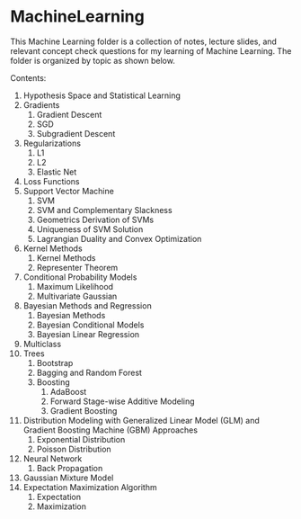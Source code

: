 # MachineLearning

This Machine Learning folder is a collection of notes, lecture slides, and relevant concept check questions for my learning of Machine Learning. The folder is organized by topic as shown below.  

Contents: 
1. Hypothesis Space and Statistical Learning
2. Gradients
    1. Gradient Descent
    2. SGD
    3. Subgradient Descent
3. Regularizations
    1. L1
    2. L2
    3. Elastic Net
4. Loss Functions
5. Support Vector Machine
    1. SVM
    2. SVM and Complementary Slackness
    3. Geometrics Derivation of SVMs
    4. Uniqueness of SVM Solution
    5. Lagrangian Duality and Convex Optimization
6. Kernel Methods
    1. Kernel Methods
    2. Representer Theorem
7. Conditional Probability Models
    1. Maximum Likelihood
    2. Multivariate Gaussian
8. Bayesian Methods and Regression
    1. Bayesian Methods
    2. Bayesian Conditional Models
    3. Bayesian Linear Regression
9. Multiclass
10. Trees
    1. Bootstrap
    2. Bagging and Random Forest
    3. Boosting
        1. AdaBoost
        2. Forward Stage-wise Additive Modeling
        3. Gradient Boosting
11. Distribution Modeling with Generalized Linear Model (GLM) and Gradient Boosting Machine (GBM) Approaches
    1. Exponential Distribution
    2. Poisson Distribution
12. Neural Network
    1. Back Propagation
13. Gaussian Mixture Model
14. Expectation Maximization Algorithm
    1. Expectation
    2. Maximization

